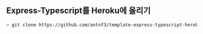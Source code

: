 ## Express-Typescript를 Heroku에 올리기

```bash
> git clone https://github.com/antnf3/template-express-typescript-heroku.git
```
